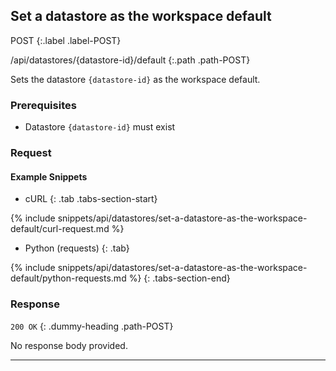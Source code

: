 ## Set a datastore as the workspace default

POST
{:.label .label-POST}

/api/datastores/{datastore-id}/default
{:.path .path-POST}

Sets the datastore `{datastore-id}` as the workspace default.

### Prerequisites
- Datastore `{datastore-id}` must exist

### Request
#### Example Snippets
- cURL
{: .tab .tabs-section-start}

{% include snippets/api/datastores/set-a-datastore-as-the-workspace-default/curl-request.md %}

- Python (requests)
{: .tab}

{% include snippets/api/datastores/set-a-datastore-as-the-workspace-default/python-requests.md %}
{: .tabs-section-end}

### Response
`200 OK`
{: .dummy-heading .path-POST}

No response body provided.

---
